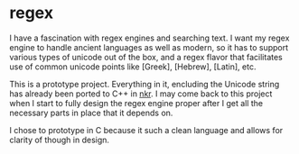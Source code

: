# regex

I have a fascination with regex engines and searching text. I want my regex engine to handle ancient languages as well as modern, so it has to support various types of unicode out of the box, and a regex flavor that facilitates use of common unicode points like [Greek], [Hebrew], [Latin], etc.

This is a prototype project. Everything in it, encluding the Unicode string has already been ported to C++ in [nkr](https://github.com/r-neal-kelly/nkr). I may come back to this project when I start to fully design the regex engine proper after I get all the necessary parts in place that it depends on.

I chose to prototype in C because it such a clean language and allows for clarity of though in design.
